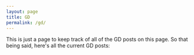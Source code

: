 ```yaml
---
layout: page
title: GD
permalink: /gd/
---
```


This is just a page to keep track of all of the GD posts on this page. So that being said, here's all the current GD posts:

##
